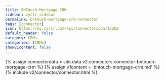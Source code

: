 ```yaml
---
title: BNTouch Mortgage CRM
sidebar: cyclr_sidebar
permalink: bntouch-mortgage-crm-connector
tags: [connector]
icon: https://my.cyclr.com/api/ConnectorIcon/12262
default_header: false
category: CRMs
categories: [CRMs]
showv1content: false
---
```

{% assign connectordata = site.data.v2.connectors.connector-bntouch-mortgage-crm %}
{% assign v1content = 'bntouch-mortgage-crm.md' %}
{% include v2/connector/connector.html %}	